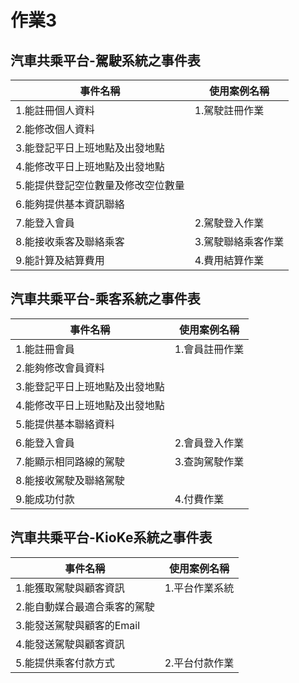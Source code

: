 # 作業3
## 汽車共乘平台-駕駛系統之事件表

|事件名稱|使用案例名稱|
|-------|-----------|
|1.能註冊個人資料|1.駕駛註冊作業 |
|2.能修改個人資料||
|3.能登記平日上班地點及出發地點||
|4.能修改平日上班地點及出發地點||
|5.能提供登記空位數量及修改空位數量||
|6.能夠提供基本資訊聯絡||
|7.能登入會員|2.駕駛登入作業|
|8.能接收乘客及聯絡乘客|3.駕駛聯絡乘客作業|
|9.能計算及結算費用|4.費用結算作業|

## 汽車共乘平台-乘客系統之事件表

|事件名稱|使用案例名稱|
|-------|-----------|
|1.能註冊會員|1.會員註冊作業|
|2.能夠修改會員資料||
|3.能登記平日上班地點及出發地點||
|4.能修改平日上班地點及出發地點||
|5.能提供基本聯絡資料||
|6.能登入會員|2.會員登入作業|
|7.能顯示相同路線的駕駛|3.查詢駕駛作業|
|8.能接收駕駛及聯絡駕駛||
|9.能成功付款|4.付費作業|

## 汽車共乘平台-KioKe系統之事件表

|事件名稱|使用案例名稱|
|-------|-----------|
|1.能獲取駕駛與顧客資訊|1.平台作業系統|
|2.能自動媒合最適合乘客的駕駛||
|3.能發送駕駛與顧客的Email||
|4.能發送駕駛與顧客資訊||
|5.能提供乘客付款方式|2.平台付款作業|